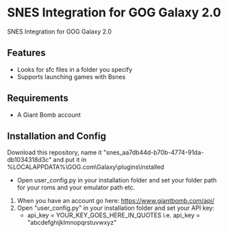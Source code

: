# SNES Integration for GOG Galaxy 2.0
SNES Integration for GOG Galaxy 2.0

## Features
* Looks for sfc files in a folder you specify
* Supports launching games with Bsnes

## Requirements
* A Giant Bomb account

## Installation and Config

Download this repository, name it "snes_aa7db44d-b70b-4774-91da-db1034318d3c" and put it in %LOCALAPPDATA%\GOG.com\Galaxy\plugins\installed

* Open user_config.py in your installation folder and set your folder path for your roms and your emulator path etc.

1. When you have an account go here: https://www.giantbomb.com/api/
2. Open "user_config.py" in your installation folder and set your API key:
    * api_key = YOUR_KEY_GOES_HERE_IN_QUOTES i.e. api_key = "abcdefghijklmnopqrstuvwxyz"